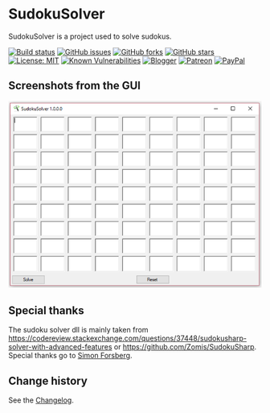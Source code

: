 # SudokuSolver

SudokuSolver is a project used to solve sudokus.

[![Build status](https://ci.appveyor.com/api/projects/status/723lc47yl9icx3jq?svg=true)](https://ci.appveyor.com/project/SeppPenner/sudokusolver)
[![GitHub issues](https://img.shields.io/github/issues/SeppPenner/SudokuSolver.svg)](https://github.com/SeppPenner/SudokuSolver/issues)
[![GitHub forks](https://img.shields.io/github/forks/SeppPenner/SudokuSolver.svg)](https://github.com/SeppPenner/SudokuSolver/network)
[![GitHub stars](https://img.shields.io/github/stars/SeppPenner/SudokuSolver.svg)](https://github.com/SeppPenner/SudokuSolver/stargazers)
[![License: MIT](https://img.shields.io/badge/License-MIT-blue.svg)](https://raw.githubusercontent.com/SeppPenner/SudokuSolver/master/License.txt)
[![Known Vulnerabilities](https://snyk.io/test/github/SeppPenner/SudokuSolver/badge.svg)](https://snyk.io/test/github/SeppPenner/SudokuSolver)
[![Blogger](https://img.shields.io/badge/Follow_me_on-blogger-orange)](https://franzhuber23.blogspot.de/)
[![Patreon](https://img.shields.io/badge/Patreon-F96854?logo=patreon&logoColor=white)](https://patreon.com/SeppPennerOpenSourceDevelopment)
[![PayPal](https://img.shields.io/badge/PayPal-00457C?logo=paypal&logoColor=white)](https://paypal.me/th070795)

## Screenshots from the GUI
![Screenshot from the GUI](https://github.com/SeppPenner/SudokuSolver/blob/master/Screenshot.PNG "Screenshot from the GUI")

## Special thanks
The sudoku solver dll is mainly taken from https://codereview.stackexchange.com/questions/37448/sudokusharp-solver-with-advanced-features or https://github.com/Zomis/SudokuSharp.
Special thanks go to [Simon Forsberg](https://github.com/Zomis).

Change history
--------------

See the [Changelog](https://github.com/SeppPenner/SudokuSolver/blob/master/Changelog.md).